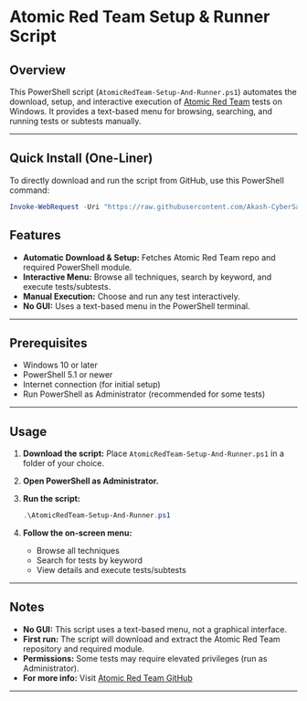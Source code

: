 # Atomic Red Team Setup & Runner Script

## Overview
This PowerShell script (`AtomicRedTeam-Setup-And-Runner.ps1`) automates the download, setup, and interactive execution of [Atomic Red Team](https://github.com/redcanaryco/atomic-red-team) tests on Windows. It provides a text-based menu for browsing, searching, and running tests or subtests manually.

---

## Quick Install (One-Liner)


To directly download and run the script from GitHub, use this PowerShell command:

```powershell
Invoke-WebRequest -Uri "https://raw.githubusercontent.com/Akash-CyberSamurai/AtomicRedWithGUI/main/AtomicRedTeam-Setup-And-Runner.ps1" -OutFile "AtomicRedTeam-Setup-And-Runner.ps1"; PowerShell -ExecutionPolicy Bypass -File .\AtomicRedTeam-Setup-And-Runner.ps1
```



## Features
- **Automatic Download & Setup:** Fetches Atomic Red Team repo and required PowerShell module.
- **Interactive Menu:** Browse all techniques, search by keyword, and execute tests/subtests.
- **Manual Execution:** Choose and run any test interactively.
- **No GUI:** Uses a text-based menu in the PowerShell terminal.

---

## Prerequisites
- Windows 10 or later
- PowerShell 5.1 or newer
- Internet connection (for initial setup)
- Run PowerShell as Administrator (recommended for some tests)

---

## Usage
1. **Download the script:**
   Place `AtomicRedTeam-Setup-And-Runner.ps1` in a folder of your choice.

2. **Open PowerShell as Administrator.**

3. **Run the script:**
   ```powershell
   .\AtomicRedTeam-Setup-And-Runner.ps1
   ```

4. **Follow the on-screen menu:**
   - Browse all techniques
   - Search for tests by keyword
   - View details and execute tests/subtests

---

## Notes
- **No GUI:** This script uses a text-based menu, not a graphical interface.
- **First run:** The script will download and extract the Atomic Red Team repository and required module.
- **Permissions:** Some tests may require elevated privileges (run as Administrator).
- **For more info:** Visit [Atomic Red Team GitHub](https://github.com/redcanaryco/atomic-red-team)

---

